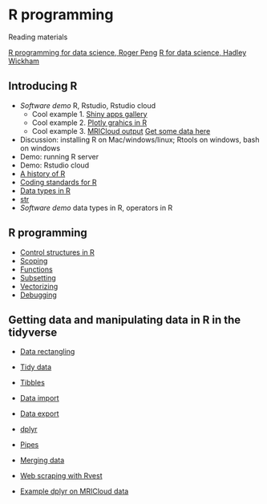 # R programming

Reading materials

[R programming for data science, Roger Peng](https://leanpub.com/rprogramming)
[R for data science, Hadley Wickham](https://r4ds.had.co.nz/)

## Introducing R

* *Software demo* R, Rstudio, Rstudio cloud
    * Cool example 1. [Shiny apps gallery](https://shiny.rstudio.com/gallery/)
    * Cool example 2. [Plotly grahics in R](https://plot.ly/r/file-options/)
    * Cool example 3. [MRICloud output](https://bcaffo.shinyapps.io/visualize/)  [Get some data here](https://github.com/bcaffo/MRIcloudT1volumetrics/tree/master/inst/extdata)
* Discussion: installing R on Mac/windows/linux; Rtools on windows, bash on windows
* Demo: running R server
* Demo: Rstudio cloud
* [A history of R](https://datasciencespecialization.github.io/courses/02_RProgramming/OverviewHistoryR/index.html#1)
* [Coding standards for R](https://DataScienceSpecialization.github.io/courses/02_RProgramming/CodingStandard/index.html)
* [Data types in R](https://DataScienceSpecialization.github.io/courses/02_RProgramming/DataTypes/index.html)
* [str](https://DataScienceSpecialization.github.io/courses/02_RProgramming/Str/index.html)
* *Software demo* data types in R, operators in R

## R programming

* [Control structures in R](https://DataScienceSpecialization.github.io/courses/02_RProgramming/ControlStructures/index.html)
* [Scoping](https://DataScienceSpecialization.github.io/courses/02_RProgramming/Scoping/index.html)
* [Functions](https://DataScienceSpecialization.github.io/courses/02_RProgramming/functions/index.html)
* [Subsetting](https://DataScienceSpecialization.github.io/courses/02_RProgramming/Subsetting/index.html)
* [Vectorizing](https://DataScienceSpecialization.github.io/courses/02_RProgramming/Vectorized/index.html)
* [Debugging](https://DataScienceSpecialization.github.io/courses/02_RProgramming/debugging/index.html)

## Getting data and manipulating data in R in the tidyverse
* [Data rectangling](https://speakerdeck.com/jennybc/data-rectangling)

* [Tidy data](https://r4ds.had.co.nz/tidy-data.html)
* [Tibbles](https://r4ds.had.co.nz/tibbles.html)
* [Data import](https://r4ds.had.co.nz/data-import.html)
* [Data export](https://r4ds.had.co.nz/data-import.html#writing-to-a-file)
* [dplyr](https://cran.r-project.org/web/packages/dplyr/vignettes/dplyr.html)
* [Pipes](https://r4ds.had.co.nz/pipes.html)
* [Merging data](https://r4ds.had.co.nz/relational-data.html)
* [Web scraping with Rvest](https://blog.rstudio.com/2014/11/24/rvest-easy-web-scraping-with-r/)
* [Example dplyr on MRICloud data](https://bcaffo.github.io/MRIcloudTutorial/blob/gh-pages/dplyr/dplyr.html)
